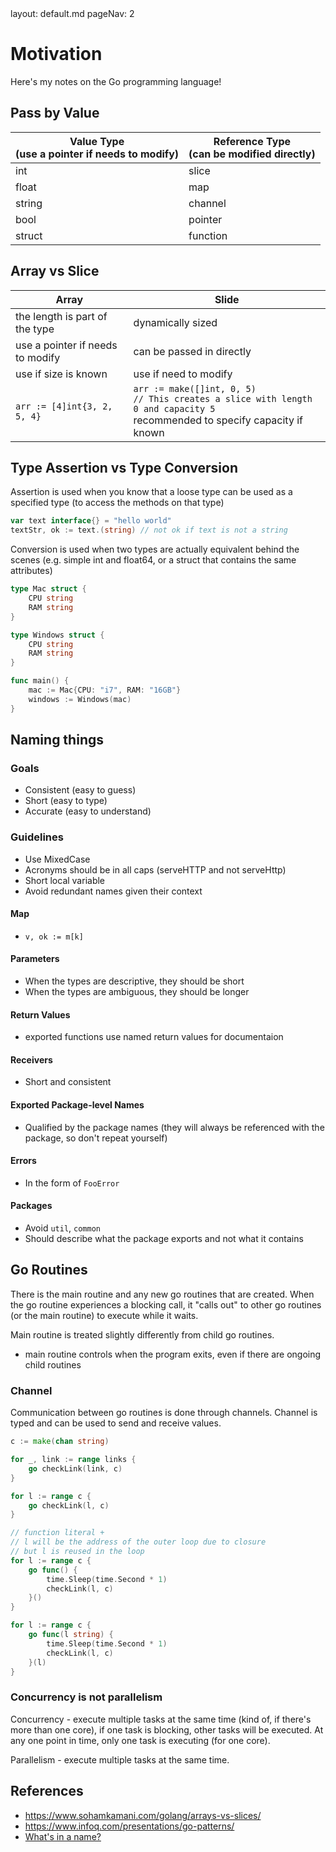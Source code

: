 <frontmatter>
  layout: default.md
  pageNav: 2
</frontmatter>

# Motivation

Here's my notes on the Go programming language!

## Pass by Value

Value Type <br> (use a pointer if needs to modify) | Reference Type <br> (can be modified directly)
---------------------------------------------------|---------------
int                                                | slice
float                                              | map
string                                             | channel
bool                                               | pointer
struct                                             | function

## Array vs Slice

Array                            | Slide
---------------------------------|--------------------------------
the length is part of the type   | dynamically sized
use a pointer if needs to modify | can be passed in directly
use if size is known             | use if need to modify
`arr := [4]int{3, 2, 5, 4}`      | `arr := make([]int, 0, 5)` <br> `// This creates a slice with length 0 and capacity 5` <br> recommended to specify capacity if known

## Type Assertion vs Type Conversion

Assertion is used when you know that a loose type can be used as a specified type (to access the methods on that type)

```go
var text interface{} = "hello world"
textStr, ok := text.(string) // not ok if text is not a string
```

Conversion is used when two types are actually equivalent behind the scenes (e.g. simple int and float64, or a struct that contains the same attributes)

```go
type Mac struct {
    CPU string
    RAM string
}

type Windows struct {
    CPU string
    RAM string
}

func main() {
    mac := Mac{CPU: "i7", RAM: "16GB"}
    windows := Windows(mac)
}
```

## Naming things

### Goals

- Consistent (easy to guess)
- Short (easy to type)
- Accurate (easy to understand)

### Guidelines

- Use MixedCase
- Acronyms should be in all caps (serveHTTP and not serveHttp)
- Short local variable
- Avoid redundant names given their context


#### Map

- `v, ok := m[k]`

#### Parameters

- When the types are descriptive, they should be short
- When the types are ambiguous, they should be longer

#### Return Values

- exported functions use named return values for documentaion


#### Receivers

- Short and consistent

#### Exported Package-level Names

- Qualified by the package names (they will always be referenced with the package, so don't repeat yourself)

#### Errors

- In the form of `FooError`

#### Packages

- Avoid `util`, `common`
- Should describe what the package exports and not what it contains

## Go Routines

There is the main routine and any new go routines that are created. When the go routine experiences a blocking call, it "calls out" to other go routines (or the main routine) to execute while it waits.

Main routine is treated slightly differently from child go routines.

- main routine controls when the program exits, even if there are ongoing child routines

### Channel

Communication between go routines is done through channels. Channel is typed and can be used to send and receive values.

```go
c := make(chan string)

for _, link := range links {
    go checkLink(link, c)
}

for l := range c {
    go checkLink(l, c)
}

// function literal +
// l will be the address of the outer loop due to closure
// but l is reused in the loop
for l := range c {
    go func() {
        time.Sleep(time.Second * 1)
        checkLink(l, c)
    }()
}

for l := range c {
    go func(l string) {
        time.Sleep(time.Second * 1)
        checkLink(l, c)
    }(l)
}
```

### Concurrency is not parallelism

Concurrency - execute multiple tasks at the same time (kind of, if there's more than one core), if one task is blocking, other tasks will be executed. At any one point in time, only one task is executing (for one core).

Parallelism - execute multiple tasks at the same time.

## References

- https://www.sohamkamani.com/golang/arrays-vs-slices/
- https://www.infoq.com/presentations/go-patterns/
- [What's in a name?](https://talks.golang.org/2014/names.slide#1)
